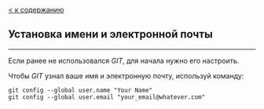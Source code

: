[< к содержанию](./readme.md)

## Установка имени и электронной почты
---
Если ранее не использовался *GIT*, для начала нужно его настроить. 

Чтобы *GIT* узнал ваше имя и электронную почту, используй команду:

```bash=
git config --global user.name "Your Name"
git config --global user.email "your_email@whatever.com"
```
